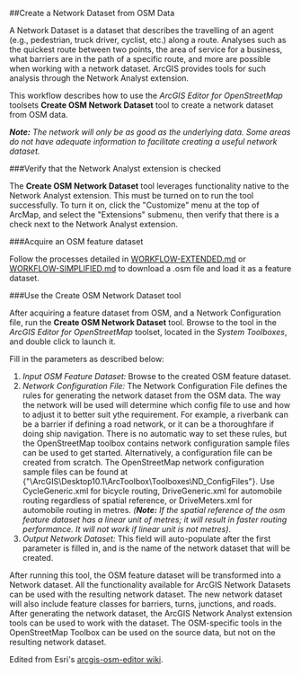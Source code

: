 ##Create a Network Dataset from OSM Data

A Network Dataset is a dataset that describes the travelling of an agent (e.g., pedestrian, truck driver, cyclist, etc.) along a route. Analyses such as the quickest route between two points, the area of service for a business, what barriers are in the path of a specific route, and more are possible when working with a network dataset. ArcGIS provides tools for such analysis through the Network Analyst extension.

This workflow describes how to use the *ArcGIS Editor for OpenStreetMap* toolsets **Create OSM Network Dataset** tool to create a network dataset from OSM data.

_**Note:** The network will only be as good as the underlying data. Some areas do not have adequate information to facilitate creating a useful network dataset._

###Verify that the Network Analyst extension is checked

The **Create OSM Network Dataset** tool leverages functionality native to the Network Analyst extension. This must be turned on to run the tool successfully. To turn it on, click the "Customize" menu at the top of ArcMap, and select the "Extensions" submenu, then verify that there is a check next to the Network Analyst extension.

###Acquire an OSM feature dataset

Follow the processes detailed in [WORKFLOW-EXTENDED.md]() or [WORKFLOW-SIMPLIFIED.md]() to download a .osm file and load it as a feature dataset.

###Use the Create OSM Network Dataset tool

After acquiring a feature dataset from OSM, and a Network Configuration file, run the **Create OSM Network Dataset** tool. Browse to the tool in the *ArcGIS Editor for OpenStreetMap* toolset, located in the *System Toolboxes*, and double click to launch it.

Fill in the parameters as described below:

1. *Input OSM Feature Dataset:* Browse to the created OSM feature dataset.
2. *Network Configuration File:* The Network Configuration File defines the rules for generating the network dataset from the OSM data. The way the network will be used will determine which config file to use and how to adjust it to better suit ythe requirement. For example, a riverbank can be a barrier if defining a road network, or it can be a thoroughfare if doing ship navigation. There is no automatic way to set these rules, but the OpenStreetMap toolbox contains network configuration sample files can be used to get started. Alternatively, a configuration file can be created from scratch. The OpenStreetMap network configuration sample files can be found at {"\ArcGIS\Desktop10.1\ArcToolbox\Toolboxes\ND_ConfigFiles"}. Use CycleGeneric.xml for bicycle routing, DriveGeneric.xml for automobile routing regardless of spatial reference, or DriveMeters.xml for automobile routing in metres. _(**Note:**  If the spatial reference of the osm feature dataset has a linear unit of metres; it will result in faster routing performance. It will not work if linear unit is not metres)_.
4. *Output Network Dataset:* This field will auto-populate after the first parameter is filled in, and is the name of the network dataset that will be created.

After running this tool, the OSM feature dataset will be transformed into a Network dataset. All the functionality available for ArcGIS Network Datasets can be used with the resulting network dataset. The new network dataset will also include feature classes for barriers, turns, junctions, and roads. After generating the network dataset, the ArcGIS Network Analyst extension tools can be used to work with the dataset. The OSM-specific tools in the OpenStreetMap Toolbox can be used on the source data, but not on the resulting network dataset.

Edited from Esri's [arcgis-osm-editor wiki](https://github.com/Esri/arcgis-osm-editor/wiki/Create-a-network-dataset-from-osm-data).
